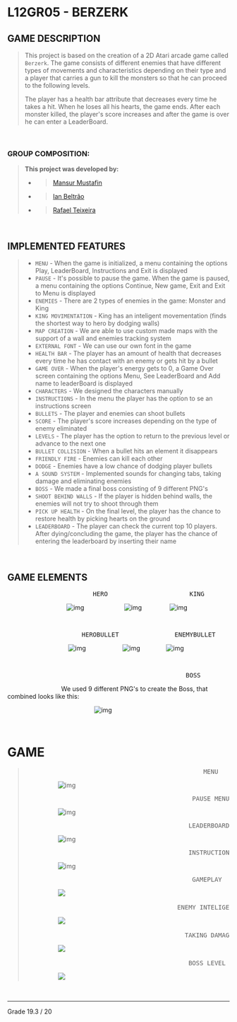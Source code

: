 # L12GR05 - BERZERK

## GAME DESCRIPTION
> 
> This project is based on the creation of a 2D Atari arcade game called `Berzerk`. The game consists of different enemies that have different types of movements and characteristics depending on their type and a player that carries a gun to kill the monsters so that he can proceed to the following levels.
>
> The player has a health bar attribute that decreases every time he takes a hit. When he loses all his hearts, the game ends.
> After each monster killed, the player's score increases and after the game is over he can enter a LeaderBoard.
> 
&nbsp;

### GROUP COMPOSITION:
> 
> **This project was developed by:**
> - > [Mansur Mustafin](https://github.com/Mansur-Mustafin)
> - > [Ian Beltrão]()
> - > [Rafael Teixeira](https://github.com/RafaelNTeixeira)
> 
&nbsp;

## IMPLEMENTED FEATURES
> 
> - `MENU` - When the game is initialized, a menu containing the options Play, LeaderBoard, Instructions and Exit is displayed
> - `PAUSE` - It's possible to pause the game. When the game is paused, a menu containing the options Continue, New game, Exit and Exit to Menu is displayed
> - `ENEMIES` - There are 2 types of enemies in the game: Monster and King
> - `KING MOVIMENTATION` - King has an inteligent movementation (finds the shortest way to hero by dodging walls)
> - `MAP CREATION` - We are able to use custom made maps with the support of a wall and enemies tracking system
> - `EXTERNAL FONT` - We can use our own font in the game
> - `HEALTH BAR` - The player has an amount of health that decreases every time he has contact with an enemy or gets hit by a bullet
> - `GAME OVER` - When the player's energy gets to 0, a Game Over screen containing the options Menu, See LeaderBoard and Add name to leaderBoard is displayed
> - `CHARACTERS` - We designed the characters manually
> - `INSTRUCTIONS` - In the menu the player has the option to se an instructions screen
> - `BULLETS` - The player and enemies can shoot bullets
> - `SCORE` - The player's score increases depending on the type of enemy eliminated
> - `LEVELS` - The player has the option to return to the previous level or advance to the next one
> - `BULLET COLLISION` - When a bullet hits an element it disappears
> - `FRIENDLY FIRE` - Enemies can kill each other
> - `DODGE` - Enemies have a low chance of dodging player bullets
> - `A SOUND SYSTEM` - Implemented sounds for changing tabs, taking damage and eliminating enemies 
> - `BOSS` - We made a final boss consisting of 9 different PNG's 
> - `SHOOT BEHIND WALLS` - If the player is hidden behind walls, the enemies will not try to shoot through them
> - `PICK UP HEALTH` - On the final level, the player has the chance to restore health by picking hearts on the ground
> - `LEADERBOARD` - The player can check the current top 10 players. After dying/concluding the game, the player has the chance of entering the leaderboard by inserting their name
>
&nbsp;
                                                                                                                
## GAME ELEMENTS 

 <pre>                       HERO                      KING                 MONSTER               </pre>       

 &nbsp;&nbsp;&nbsp;&nbsp;&nbsp;&nbsp;&nbsp;&nbsp;&nbsp;&nbsp;&nbsp;&nbsp;&nbsp;&nbsp;&nbsp;&nbsp;&nbsp;&nbsp;&nbsp;&nbsp;&nbsp;&nbsp;&nbsp;&nbsp;&nbsp;&nbsp;&nbsp;&nbsp;&nbsp;&nbsp;&nbsp;&nbsp;&nbsp; ![img](https://github.com/FEUP-LDTS-2022/project-l12gr05/blob/master/docs/Screenshots/Elements/HERO.png)
 &nbsp;&nbsp;&nbsp;&nbsp;&nbsp;&nbsp;&nbsp;&nbsp;&nbsp;&nbsp;&nbsp;&nbsp;&nbsp;&nbsp;&nbsp;&nbsp;&nbsp;&nbsp;&nbsp;&nbsp;&nbsp; ![img](https://github.com/FEUP-LDTS-2022/project-l12gr05/blob/master/docs/Screenshots/Elements/KING.png)
 &nbsp;&nbsp;&nbsp;&nbsp;&nbsp;&nbsp;&nbsp;&nbsp;&nbsp;&nbsp;&nbsp;&nbsp;&nbsp;&nbsp; ![img](https://github.com/FEUP-LDTS-2022/project-l12gr05/blob/master/docs/Screenshots/Elements/MONSTER.png)

&nbsp;

 <pre>                    HEROBULLET               ENEMYBULLET               WALL               </pre>       

 &nbsp;&nbsp;&nbsp;&nbsp;&nbsp;&nbsp;&nbsp;&nbsp;&nbsp;&nbsp;&nbsp;&nbsp;&nbsp;&nbsp;&nbsp;&nbsp;&nbsp;&nbsp;&nbsp;&nbsp;&nbsp;&nbsp;&nbsp;&nbsp;&nbsp;&nbsp;&nbsp;&nbsp;&nbsp;&nbsp;&nbsp;&nbsp;&nbsp;&nbsp; ![img](https://github.com/FEUP-LDTS-2022/project-l12gr05/blob/master/docs/Screenshots/Elements/HeroBullet.png)
 &nbsp;&nbsp;&nbsp;&nbsp;&nbsp;&nbsp;&nbsp;&nbsp;&nbsp;&nbsp;&nbsp;&nbsp;&nbsp;&nbsp;&nbsp;&nbsp;&nbsp;&nbsp;&nbsp; ![img](https://github.com/FEUP-LDTS-2022/project-l12gr05/blob/master/docs/Screenshots/Elements/EnemyBullet.png)
 &nbsp;&nbsp;&nbsp;&nbsp;&nbsp;&nbsp;&nbsp;&nbsp;&nbsp;&nbsp;&nbsp;&nbsp;&nbsp; ![img](https://github.com/FEUP-LDTS-2022/project-l12gr05/blob/master/docs/Screenshots/Elements/Wall.png)

&nbsp;

 <pre>                                                BOSS                                           </pre>       

 &nbsp;&nbsp;&nbsp;&nbsp;&nbsp;&nbsp;&nbsp;&nbsp;&nbsp;&nbsp;&nbsp;&nbsp;&nbsp;&nbsp;&nbsp;&nbsp;&nbsp;&nbsp;&nbsp;&nbsp;&nbsp;&nbsp;&nbsp;&nbsp;&nbsp;&nbsp;&nbsp;&nbsp;&nbsp;&nbsp;
We used 9 different PNG's to create the Boss, that combined looks like this:

 &nbsp;&nbsp;&nbsp;&nbsp;&nbsp;&nbsp;&nbsp;&nbsp;&nbsp;&nbsp;&nbsp;&nbsp;&nbsp;&nbsp;&nbsp;&nbsp;&nbsp;&nbsp;&nbsp;&nbsp;&nbsp;&nbsp;&nbsp;&nbsp;&nbsp;&nbsp;&nbsp;&nbsp;&nbsp;&nbsp;&nbsp;&nbsp;&nbsp;&nbsp;&nbsp;&nbsp;&nbsp;&nbsp;&nbsp;&nbsp;&nbsp;&nbsp;&nbsp;&nbsp;&nbsp;&nbsp;&nbsp;&nbsp;&nbsp; ![img](https://github.com/FEUP-LDTS-2022/project-l12gr05/blob/master/docs/Screenshots/Elements/Boss.png)

&nbsp;

# GAME
> <pre>                                                MENU                                                 </pre>      
> &nbsp;&nbsp;&nbsp;&nbsp;&nbsp;&nbsp;&nbsp;&nbsp;&nbsp;&nbsp;&nbsp;&nbsp;&nbsp;&nbsp;&nbsp;&nbsp;&nbsp;&nbsp; ![img](https://github.com/FEUP-LDTS-2022/project-l12gr05/blob/master/docs/Screenshots/Menu.png)
> <pre>                                             PAUSE MENU                                              </pre>      
> &nbsp;&nbsp;&nbsp;&nbsp;&nbsp;&nbsp;&nbsp;&nbsp;&nbsp;&nbsp;&nbsp;&nbsp;&nbsp;&nbsp;&nbsp;&nbsp;&nbsp;&nbsp; ![img](https://github.com/FEUP-LDTS-2022/project-l12gr05/blob/master/docs/Screenshots/PauseMenu.png)
> <pre>                                            LEADERBOARD                                              </pre>      
> &nbsp;&nbsp;&nbsp;&nbsp;&nbsp;&nbsp;&nbsp;&nbsp;&nbsp;&nbsp;&nbsp;&nbsp;&nbsp;&nbsp;&nbsp;&nbsp;&nbsp;&nbsp; ![img](https://github.com/FEUP-LDTS-2022/project-l12gr05/blob/master/docs/Screenshots/LeaderBoard.png)
> <pre>                                            INSTRUCTIONS                                             </pre>      
> &nbsp;&nbsp;&nbsp;&nbsp;&nbsp;&nbsp;&nbsp;&nbsp;&nbsp;&nbsp;&nbsp;&nbsp;&nbsp;&nbsp;&nbsp;&nbsp;&nbsp;&nbsp; ![img](https://github.com/FEUP-LDTS-2022/project-l12gr05/blob/master/docs/Screenshots/Instructions.png)
>
> <pre>                                             GAMEPLAY                                                </pre>      
> &nbsp;&nbsp;&nbsp;&nbsp;&nbsp;&nbsp;&nbsp;&nbsp;&nbsp;&nbsp;&nbsp;&nbsp;&nbsp;&nbsp;&nbsp;&nbsp;&nbsp;&nbsp; ![](https://github.com/FEUP-LDTS-2022/project-l12gr05/blob/master/docs/Gifs/Gameplay.gif)
>
> <pre>                                         ENEMY INTELIGENCE                                           </pre>      
> &nbsp;&nbsp;&nbsp;&nbsp;&nbsp;&nbsp;&nbsp;&nbsp;&nbsp;&nbsp;&nbsp;&nbsp;&nbsp;&nbsp;&nbsp;&nbsp;&nbsp;&nbsp; ![](https://github.com/FEUP-LDTS-2022/project-l12gr05/blob/master/docs/Gifs/Enemy%20Inteligence.gif)
>
> <pre>                                           TAKING DAMAGE                                             </pre>      
> &nbsp;&nbsp;&nbsp;&nbsp;&nbsp;&nbsp;&nbsp;&nbsp;&nbsp;&nbsp;&nbsp;&nbsp;&nbsp;&nbsp;&nbsp;&nbsp;&nbsp;&nbsp; ![](https://github.com/FEUP-LDTS-2022/project-l12gr05/blob/master/docs/Gifs/Taking%20Damage.gif)
>
> <pre>                                            BOSS LEVEL                                               </pre>      
> &nbsp;&nbsp;&nbsp;&nbsp;&nbsp;&nbsp;&nbsp;&nbsp;&nbsp;&nbsp;&nbsp;&nbsp;&nbsp;&nbsp;&nbsp;&nbsp;&nbsp;&nbsp; ![](https://github.com/FEUP-LDTS-2022/project-l12gr05/blob/master/docs/Gifs/Boss%20Level.gif)
>
&nbsp;

---
Grade 19.3 / 20
